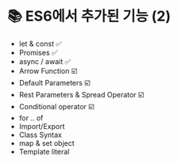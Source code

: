# 📚 ES6에서 추가된 기능 (2)
- let & const ✅
- Promises ✅
- async / await ✅
- Arrow Function ☑️
- Default Parameters ☑️
- Rest Parameters & Spread Operator ☑️
- Conditional operator ☑️
- for .. of 
- Import/Export
- Class Syntax
- map & set object
- Template literal